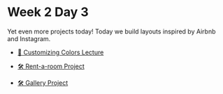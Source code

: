 # Week 2 Day 3

Yet even more projects today! Today we build layouts inspired by Airbnb and Instagram.

- [🎥 Customizing Colors Lecture](https://vimeo.com/732799055)

- [🛠️ Rent-a-room Project](./rent_a_room_project/)

- [🛠️ Gallery Project](./gallery_project/)
